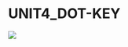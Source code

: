 # UNIT4_DOT-KEY
<img src="https://drive.google.com/file/d/1JCx7OdddL5MGuI373IQMlSvk06BkzlO2/view"/>
